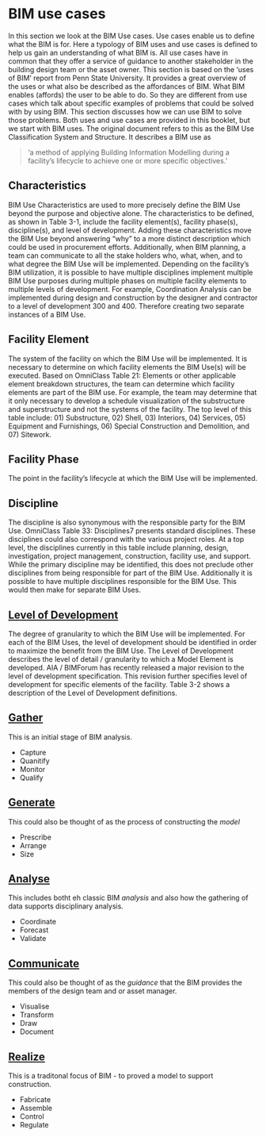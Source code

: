 # BIM use cases
In this section we look at the BIM Use cases. Use cases enable us to define what the BIM is for. Here a typology of BIM uses and use cases is defined to help us gain an understanding of what BIM is. All use cases have in common that they offer a service of guidance to another stakeholder in the building design team or the asset owner. This section is based on the ‘uses of BIM’ report from Penn State University. It provides a great overview of the uses or what also be described as the affordances of BIM. What BIM enables (affords) the user to be able to do. So they are different from use cases which talk about specific examples of problems that could be solved with by using BIM. This section discusses how we can use BIM to solve those problems. Both uses and use cases are provided in this booklet, but we start with BIM uses. The original document refers to this as the BIM Use Classification System and Structure. It describes a BIM use as 
>‘a method of applying Building Information Modelling during a facility’s lifecycle to achieve one or more specific objectives.’
## Characteristics 
BIM Use Characteristics are used to more precisely define the BIM Use beyond the purpose and objective alone. The characteristics to be defined, as shown in Table 3-1, include the facility element(s), facility phase(s), discipline(s), and level of development. Adding these characteristics move the BIM Use beyond answering “why” to a more distinct description which could be used in procurement efforts. Additionally, when BIM planning, a team can communicate to all the stake holders who, what, when, and to what degree the BIM Use will be implemented. Depending on the facility’s BIM utilization, it is possible to have multiple disciplines implement multiple BIM Use purposes during multiple phases on multiple facility elements to multiple levels of development. For example, Coordination Analysis can be implemented during design and construction by the designer and contractor to a level of development 300 and 400. Therefore creating two separate instances of a BIM Use.
## Facility Element
The system of the facility on which the BIM Use will be implemented.
It is necessary to determine on which facility elements the BIM Use(s) will be executed. Based on OmniClass Table 21: Elements or other applicable element breakdown structures, the team can determine which facility elements are part of the BIM use. For example, the team may determine that it only necessary to develop a schedule visualization of the substructure and superstructure and not the systems of the facility. The top level of this table include: 01) Substructure, 02) Shell, 03) Interiors, 04) Services, 05) Equipment and Furnishings, 06) Special Construction and Demolition, and 07) Sitework.
## Facility Phase
The point in the facility’s lifecycle at which the BIM Use will be implemented.
## Discipline
The discipline is also synonymous with the responsible party for the BIM Use. OmniClass Table 33: Disciplines7 presents standard disciplines. These disciplines could also correspond with the various project roles. At a top level, the disciplines currently in this table include planning, design, investigation, project management, construction, facility use, and support. While the primary discipline may be identified, this does not preclude other disciplines from being responsible for part of the BIM Use. Additionally it is possible to have multiple disciplines responsible for the BIM Use. This would then make for separate BIM Uses.
## [Level of Development](/Concepts/LOD/README.md)
The degree of granularity to which the BIM Use will be implemented.
For each of the BIM Uses, the level of development should be identified in order to maximize the benefit from the BIM Use. The Level of Development describes the level of detail / granularity to which a Model Element is developed. AIA / BIMForum has recently released a major revision to the level of development specification. This revision further specifies level of development for specific elements of the facility. Table 3-2 shows a description of the Level of Development definitions.


## [Gather](Gather/README.md)
This is an initial stage of BIM analysis.
* Capture
* Quanitify
* Monitor
* Qualify
## [Generate](Generate/README.md)
This could also be thought of as the process of constructing the *model*
* Prescribe
* Arrange
* Size
## [Analyse](Analyse/README.md)
This includes botht eh classic BIM *analysis* and also how the gathering of data supports disciplinary analysis.
* Coordinate
* Forecast
* Validate
## [Communicate](Communicate/README.md)
This could also be thought of as the *guidance* that the BIM provides the members of the design team and or asset manager.
* Visualise
* Transform
* Draw
* Document
## [Realize](Realize/README.md)
This is a traditonal focus of BIM - to proved a model to support construction.
* Fabricate
* Assemble
* Control
* Regulate
